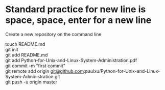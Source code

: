 # Standard practice for new line is space, space, enter for a new line

Create a new repository on the command line

touch README.md  
git init  
git add README.md  
git add Python-for-Unix-and-Linux-System-Administration.pdf  
git commit -m "first commit"  
git remote add origin git@github.com:paulxu/Python-for-Unix-and-Linux-System-Administration.git  
git push -u origin master  
